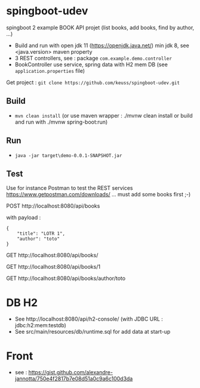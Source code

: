# spingboot-udev

spingboot 2 example BOOK API projet (list books, add books, find by author, ...)

 - Build and run with open jdk 11 (https://openjdk.java.net/) min jdk 8, see <java.version> maven property
 - 3 REST controllers, see : package `com.example.demo.controller`
 - BookController use service, spring data with H2 mem DB (see `application.properties` file)

Get project : `git clone https://github.com/keuss/spingboot-udev.git`

## Build

 - `mvn clean install` (or use maven wrapper : ./mvnw clean install or build and run with ./mvnw spring-boot:run)
 
## Run

 - `java -jar target\demo-0.0.1-SNAPSHOT.jar`
 
## Test

Use for instance Postman to test the REST services https://www.getpostman.com/downloads/ ... must add some books first ;-)

POST http://localhost:8080/api/books

with payload :
```
{
	"title": "LOTR 1",
	"author": "toto"
}
```

GET http://localhost:8080/api/books/

GET http://localhost:8080/api/books/1

GET http://localhost:8080/api/books/author/toto

# DB H2

 - See http://localhost:8080/api/h2-console/ (with JDBC URL : jdbc:h2:mem:testdb)
 - See src/main/resources/db/runtime.sql for add data at start-up


# Front

 - see : https://gist.github.com/alexandre-jannotta/750e4f2817b7e08d51a0c9a6c100d3da
